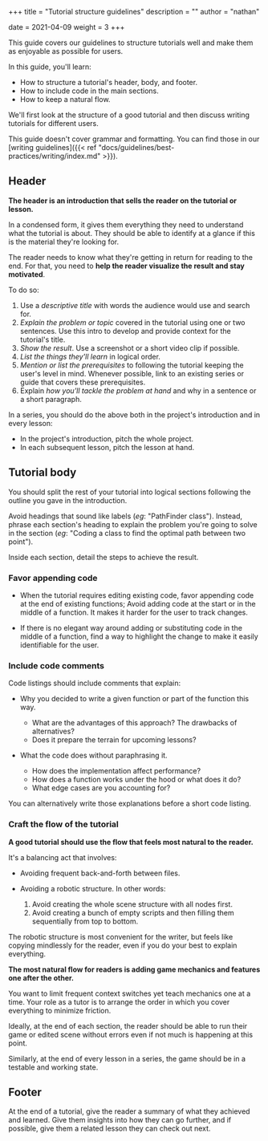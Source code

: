+++
title = "Tutorial structure guidelines"
description = ""
author = "nathan"

date = 2021-04-09
weight = 3
+++

This guide covers our guidelines to structure tutorials well and make them as enjoyable as possible for users.
<!--- In the intro or conclusion of the current tutorial we can add a note saying: "While the same general structure can apply to every tutorial, the pace and amount of details in the guide's body will differ greatly depending on the target audience." and link to the guide dedicated to writing for different target audiences.--->

In this guide, you'll learn:

- How to structure a tutorial's header, body, and footer.
- How to include code in the main sections.
- How to keep a natural flow.

We'll first look at the structure of a good tutorial and then discuss writing tutorials for different users.

This guide doesn't cover grammar and formatting. You can find those in our [writing guidelines]({{< ref "docs/guidelines/best-practices/writing/index.md" >}}).

## Header

**The header is an introduction that sells the reader on the tutorial or lesson.**

In a condensed form, it gives them everything they need to understand what the tutorial is about. They should be able to identify at a glance if this is the material they're looking for.

The reader needs to know what they're getting in return for reading to the end. For that, you need to **help the reader visualize the result and stay motivated**.


To do so:

1. Use a _descriptive title_ with words the audience would use and search for.
2. _Explain the problem or topic_ covered in the tutorial using one or two sentences. Use this intro to develop and provide context for the tutorial's title.
3. _Show the result_. Use a screenshot or a short video clip if possible.
4. _List the things they'll learn_ in logical order.
5. _Mention or list the prerequisites_ to following the tutorial keeping the user's level in mind. Whenever possible, link to an existing series or guide that covers these prerequisites.
6. Explain _how you'll tackle the problem at hand_ and why in a sentence or a short paragraph.

In a series, you should do the above both in the project's introduction and in every lesson:

- In the project's introduction, pitch the whole project.
- In each subsequent lesson, pitch the lesson at hand.

## Tutorial body

You should split the rest of your tutorial into logical sections following the outline you gave in the introduction. <!--- This still needs a reference to the guide covering the outline --->

Avoid headings that sound like labels (_eg_: "PathFinder class"). Instead, phrase each section's heading to explain the problem you're going to solve in the section (_eg_: "Coding a class to find the optimal path between two point").

Inside each section, detail the steps to achieve the result.

### Favor appending code

- When the tutorial requires editing existing code, favor appending code at the end of existing functions; Avoid adding code at the start or in the middle of a function. It makes it harder for the user to track changes.

- If there is no elegant way around adding or substituting code in the middle of a function, find a way to highlight the change to make it easily identifiable for the user. <!--- Do we want to set a method here? for example: git's +/- in front of added/removed lines? --->

### Include code comments

Code listings should include comments that explain:

- Why you decided to write a given function or part of the function this way.

    - What are the advantages of this approach? The drawbacks of alternatives?
    - Does it prepare the terrain for upcoming lessons?

- What the code does without paraphrasing it.

    - How does the implementation affect performance?
    - How does a function works under the hood or what does it do?
    - What edge cases are you accounting for?

You can alternatively write those explanations before a short code listing.

### Craft the flow of the tutorial

**A good tutorial should use the flow that feels most natural to the reader.**

It's a balancing act that involves:

- Avoiding frequent back-and-forth between files.
- Avoiding a robotic structure. In other words:

  1. Avoid creating the whole scene structure with all nodes first.
  2. Avoid creating a bunch of empty scripts and then filling them sequentially from top to bottom.

The robotic structure is most convenient for the writer, but feels like copying mindlessly for the reader, even if you do your best to explain everything.

**The most natural flow for readers is adding game mechanics and features one after the other.**

You want to limit frequent context switches yet teach mechanics one at a time. Your role as a tutor is to arrange the order in which you cover everything to minimize friction.

Ideally, at the end of each section, the reader should be able to run their game or edited scene without errors even if not much is happening at this point.

Similarly, at the end of every lesson in a series, the game should be in a testable and working state.

## Footer

At the end of a tutorial, give the reader a summary of what they achieved and learned. Give them insights into how they can go further, and if possible, give them a related lesson they can check out next. <!-- Note: We just told them to write a footer but then didn't do it in this guide.-->

